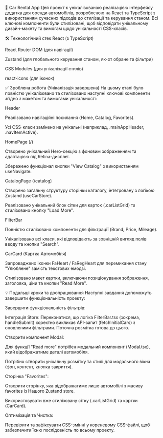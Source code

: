 🚀 Car Rental App
Цей проект є унікалізованою реалізацією інтерфейсу додатка для оренди автомобілів, розробленою на React та TypeScript з використанням сучасних підходів до стилізації та керування станом. Всі ключові компоненти були стилізовані, щоб відповідати унікальному дизайн-макету та вимогам щодо унікальності CSS-класів.

🛠️ Технологічний стек
React (з TypeScript)

React Router DOM (для навігації)

Zustand (для глобального керування станом, як-от обране та фільтри)

CSS Modules (для унікалізації стилів)

react-icons (для іконок)

✅ Зроблена робота (Унікалізація завершена)
На цьому етапі було повністю унікалізовано та стилізовано наступні ключові компоненти згідно з макетом та вимогами унікальності:

Header

Реалізовано навігаційні посилання (Home, Catalog, Favorites).

Усі CSS-класи замінено на унікальні (наприклад, .mainAppHeader, .navItemActive).

HomePage (/)

Створено унікальний Hero-секцію з фоновим зображенням та адаптацією під Retina-дисплеї.

Збережено функціонал кнопки "View Catalog" з використанням useNavigate.

CatalogPage (/catalog)

Створено загальну структуру сторінки каталогу, інтегровану з логікою Zustand (useCarStore).

Реалізовано унікальний блок сітки для карток (.carListGrid) та стилізовано кнопку "Load More".

FilterBar

Повністю стилізовано компоненти для фільтрації (Brand, Price, Mileage).

Унікалізовано всі класи, які відповідають за зовнішній вигляд полів вводу та кнопки "Search".

CarCard (Картка Автомобіля)

Запроваджено іконки FaHeart / FaRegHeart для перемикання стану "Улюблене" замість текстових емодзі.

Стилізовано макет картки, включаючи позиціонування зображення, заголовка, ціни та кнопки "Read More".

💡 Подальші кроки та доопрацювання
Наступні завдання допоможуть завершити функціональність проекту:

Завершити функціональність фільтрів:

Інтеграція Store: Переконатися, що логіка FilterBar.tsx (зокрема, handleSubmit) коректно викликає API-запит (fetchInitialCars) з оновленими фільтрами. Поточна розмітка готова до цього.

Створити компонент Modal:

Для функції "Read more" потрібен модальний компонент (Modal.tsx), який відображатиме деталі автомобіля.

Потрібно створити унікальну розмітку та стилі для модального вікна (фон, контент, кнопка закриття).

Сторінка "Favorites":

Створити сторінку, яка відображатиме лише автомобілі з масиву favorites із Нашого Zustand store.

Використовувати вже стилізовану сітку (.carListGrid) та картки (CarCard).

Оптимізація та Чистка:

Перевірити та зафіксувати CSS-змінні у кореневому CSS-файлі, щоб забезпечити їхню послідовність по всьому проекту.
